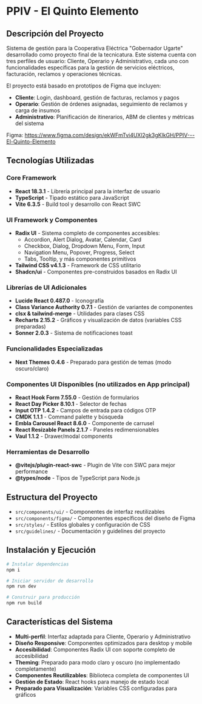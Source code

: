 
# PPIV - El Quinto Elemento

## Descripción del Proyecto

Sistema de gestión para la Cooperativa Eléctrica "Gobernador Ugarte" desarrollado como proyecto final de la tecnicatura. Este sistema cuenta con tres perfiles de usuario: Cliente, Operario y Administrativo, cada uno con funcionalidades específicas para la gestión de servicios eléctricos, facturación, reclamos y operaciones técnicas.

El proyecto está basado en prototipos de Figma que incluyen:
- **Cliente**: Login, dashboard, gestión de facturas, reclamos y pagos
- **Operario**: Gestión de órdenes asignadas, seguimiento de reclamos y carga de insumos
- **Administrativo**: Planificación de itinerarios, ABM de clientes y métricas del sistema

Figma: https://www.figma.com/design/ekWFmTvi4UXl2gk3gKlkGH/PPIV---El-Quinto-Elemento

## Tecnologías Utilizadas

### Core Framework
- **React 18.3.1** - Librería principal para la interfaz de usuario
- **TypeScript** - Tipado estático para JavaScript
- **Vite 6.3.5** - Build tool y desarrollo con React SWC

### UI Framework y Componentes
- **Radix UI** - Sistema completo de componentes accesibles:
  - Accordion, Alert Dialog, Avatar, Calendar, Card
  - Checkbox, Dialog, Dropdown Menu, Form, Input
  - Navigation Menu, Popover, Progress, Select
  - Tabs, Tooltip, y más componentes primitivos
- **Tailwind CSS v4.1.3** - Framework de CSS utilitario
- **Shadcn/ui** - Componentes pre-construidos basados en Radix UI

### Librerías de UI Adicionales
- **Lucide React 0.487.0** - Iconografía
- **Class Variance Authority 0.7.1** - Gestión de variantes de componentes
- **clsx & tailwind-merge** - Utilidades para clases CSS
- **Recharts 2.15.2** - Gráficos y visualización de datos (variables CSS preparadas)
- **Sonner 2.0.3** - Sistema de notificaciones toast

### Funcionalidades Especializadas
- **Next Themes 0.4.6** - Preparado para gestión de temas (modo oscuro/claro)

### Componentes UI Disponibles (no utilizados en App principal)
- **React Hook Form 7.55.0** - Gestión de formularios
- **React Day Picker 8.10.1** - Selector de fechas
- **Input OTP 1.4.2** - Campos de entrada para códigos OTP
- **CMDK 1.1.1** - Command palette y búsqueda
- **Embla Carousel React 8.6.0** - Componente de carrusel
- **React Resizable Panels 2.1.7** - Paneles redimensionables
- **Vaul 1.1.2** - Drawer/modal components

### Herramientas de Desarrollo
- **@vitejs/plugin-react-swc** - Plugin de Vite con SWC para mejor performance
- **@types/node** - Tipos de TypeScript para Node.js

## Estructura del Proyecto

- `src/components/ui/` - Componentes de interfaz reutilizables
- `src/components/figma/` - Componentes específicos del diseño de Figma
- `src/styles/` - Estilos globales y configuración de CSS
- `src/guidelines/` - Documentación y guidelines del proyecto

## Instalación y Ejecución

```bash
# Instalar dependencias
npm i

# Iniciar servidor de desarrollo
npm run dev

# Construir para producción
npm run build
```

## Características del Sistema

- **Multi-perfil**: Interfaz adaptada para Cliente, Operario y Administrativo
- **Diseño Responsive**: Componentes optimizados para desktop y mobile
- **Accesibilidad**: Componentes Radix UI con soporte completo de accesibilidad
- **Theming**: Preparado para modo claro y oscuro (no implementado completamente)
- **Componentes Reutilizables**: Biblioteca completa de componentes UI
- **Gestión de Estado**: React hooks para manejo de estado local
- **Preparado para Visualización**: Variables CSS configuradas para gráficos  